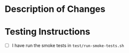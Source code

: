 # Description of Changes

# Testing Instructions
- [ ] I have run the smoke tests in `test/run-smoke-tests.sh`
